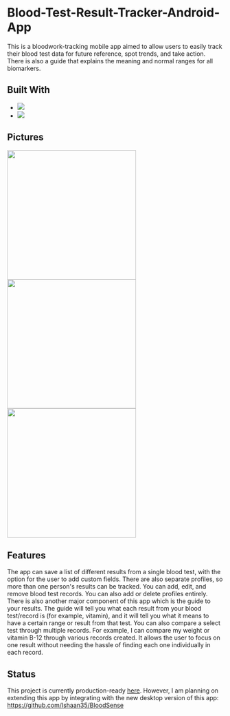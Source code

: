 # Blood-Test-Result-Tracker-Android-App
This is a bloodwork-tracking mobile app aimed to allow users to easily track their blood test data for future reference, spot trends, and take action. There is also a guide that explains the meaning and normal ranges for all biomarkers.

## Built With

* [![][Java]][Java-url]
* [![][AndroidStudio]][AndroidStudio-url]

## Pictures

<img src="https://play-lh.googleusercontent.com/8IIJXxYsDJeti2t6oVulE5UaBym-V7n2LjdlOhRDxIPreqKX5QVTQVvXy9YdNe0b55w=w5120-h2880-rw" width="300">
<img src="https://play-lh.googleusercontent.com/CUY1pfvUPDJ26DTx-0ZkdUnpj4_xMyNx1fbZ61XvzaJVdc3lavXk_hAA1BvGecceKg=w5120-h2880-rw" width="300">
<img src="https://play-lh.googleusercontent.com/R9veRSviGKa7kQeY41YgpdhNoFYviSWJIXj5mfnaaep2dVOV8zO-fhYhQQwmHO6XQIE=w5120-h2880-rw" width="300">


## Features
The app can save a list of different results from a single blood test, with the option for the user to add custom fields. There are also separate profiles, so more than one person's results can be tracked.  You can add, edit, and remove blood test records. You can also add or delete profiles entirely. There is also another major component of this app which is the guide to your results. The guide will tell you what each result from your blood test/record is (for example, vitamin), and it will tell you what it means to have a certain range or result from that test. You can also compare a select test through multiple records. For example, I can compare my weight or vitamin B-12 through various records created. It allows the user to focus on one result without needing the hassle of finding each one individually in each record.

## Status

This project is currently production-ready [here](https://play.google.com/store/apps/details?id=com.ishaanp.test). However, I am planning on extending this app by integrating with the new desktop version of this app: https://github.com/Ishaan35/BloodSense












[Java]: https://img.shields.io/badge/java-5886a4?style=for-the-badge&logo=java&logoColor=f89b24
[Java-url]: https://www.java.com/en/
[AndroidStudio]: https://img.shields.io/badge/Android%20Studio-468af4?style=for-the-badge&logo=android%20studio&logoColor=4bdf8f
[AndroidStudio-url]: https://developer.android.com/
[Next.js]: https://img.shields.io/badge/next.js-000000?style=for-the-badge&logo=nextdotjs&logoColor=white
[Next-url]: https://nextjs.org/
[React.js]: https://img.shields.io/badge/React-20232A?style=for-the-badge&logo=react&logoColor=61DAFB
[React-url]: https://reactjs.org/
[Express.js]: https://img.shields.io/badge/Express.js-35495E?style=for-the-badge&logo=express
[Express-url]: https://expressjs.com/
[Passport.js]:https://img.shields.io/badge/Passport.js-4a4a55?style=for-the-badge&logo=passport
[Passport-url]:https://www.passportjs.org/
[MySQL]:https://img.shields.io/badge/MySQL-ccd4ed?style=for-the-badge&logo=mysql&logoColor=910000
[SQL-url]:https://www.mysql.com/
[Google Cloud]: https://img.shields.io/badge/Google%20Cloud-5c5866?style=for-the-badge&logo=google-cloud
[GoogleCloud-url]: https://cloud.google.com/
[Microsoft Azure]: https://img.shields.io/badge/Microsoft%20Azure-343440?style=for-the-badge&logo=microsoft-azure&logoColor=42adff
[Azure-url]: https://azure.microsoft.com/en-us/
[Vercel]:https://img.shields.io/badge/Vercel-000000?style=for-the-badge&logo=vercel&logoColor=ffffff
[Vercel-url]:https://vercel.com/dashboard
[Render]:https://img.shields.io/badge/Render-4351e8?style=for-the-badge&logo=render&logoColor=ffffff
[Render-url]:https://render.com/
[NameCheap]:https://img.shields.io/badge/NameCheap-ff8c44?style=for-the-badge&logo=namecheap&logoColor=ffffff
[Namecheap-url]:https://www.namecheap.com/domains/


[Angular.io]: https://img.shields.io/badge/Angular-DD0031?style=for-the-badge&logo=angular&logoColor=white
[Angular-url]: https://angular.io/
[Svelte.dev]: https://img.shields.io/badge/Svelte-4A4A55?style=for-the-badge&logo=svelte&logoColor=FF3E00
[Svelte-url]: https://svelte.dev/
[Laravel.com]: https://img.shields.io/badge/Laravel-FF2D20?style=for-the-badge&logo=laravel&logoColor=white
[Laravel-url]: https://laravel.com
[Bootstrap.com]: https://img.shields.io/badge/Bootstrap-563D7C?style=for-the-badge&logo=bootstrap&logoColor=white
[Bootstrap-url]: https://getbootstrap.com
[JQuery.com]: https://img.shields.io/badge/jQuery-0769AD?style=for-the-badge&logo=jquery&logoColor=white
[JQuery-url]: https://jquery.com 
